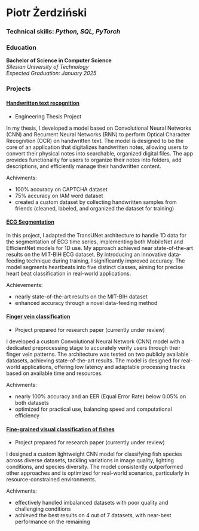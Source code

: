 # Piotr Żerdziński

### Technical skills: *Python, SQL, PyTorch*

### Education
**Bachelor of Science in Computer Science**  
*Silesian University of Technology*  
*Expected Graduation: January 2025*  

### Projects


#### [Handwritten text recognition](https://github.com/Projekt-Inzynierski-polsl/OCR_Model)
 - Engineering Thesis Project

In my thesis, I developed a model based on Convolutional Neural Networks (CNN) and Recurrent Neural Networks (RNN) to perform Optical Character Recognition (OCR) on handwritten text. The model is designed to be the core of an application that digitalizes handwritten notes, allowing users to convert their physical notes into searchable, organized digital files. The app provides functionality for users to organize their notes into folders, add descriptions, and efficiently manage their handwritten content.

Achivments:
- 100% accuracy on CAPTCHA dataset
- 75% accuracy on IAM word dataset
- created a custom dataset by collecting handwritten samples from friends (cleaned, labeled, and organized the dataset for training)


#### [ECG Segmentation](https://github.com/PiotrekZe/ECG_Segmentation)

In this project, I adapted the TransUNet architecture to handle 1D data for the segmentation of ECG time series, implementing both MobileNet and EfficientNet models for 1D use. My approach achieved near state-of-the-art results on the MIT-BIH ECG dataset. By introducing an innovative data-feeding technique during training, I significantly improved accuracy. The model segments heartbeats into five distinct classes, aiming for precise heart beat classification in real-world applications.

Achievements:

- nearly state-of-the-art results on the MIT-BIH dataset
- enhanced accuracy through a novel data-feeding method


#### [Finger vein classification](https://github.com/PiotrekZe/Finger-vein-classification)

- Project prepared for research paper (currently under review)

I developed a custom Convolutional Neural Network (CNN) model with a dedicated preprocessing stage to accurately verify users through their finger vein patterns. The architecture was tested on two publicly available datasets, achieving state-of-the-art results. The model is designed for real-world applications, offering low latency and adaptable processing tracks based on available time and resources.

Achivments:
- nearly 100% accuracy and an EER (Equal Error Rate) below 0.05% on both datasets
- optimized for practical use, balancing speed and computational efficiency


#### [Fine-grained visual classification of fishes](https://github.com/PiotrekZe/Fine-grained-visual-classfication-of-fish)

- Project prepared for research paper (currently under review)

I designed a custom lightweight CNN model for classifying fish species across diverse datasets, tackling variations in image quality, lighting conditions, and species diversity. The model consistently outperformed other approaches and is optimized for real-world scenarios, particularly in resource-constrained environments.

Achivments:
- effectively handled imbalanced datasets with poor quality and challenging conditions
- achieved the best results on 4 out of 7 datasets, with near-best performance on the remaining

